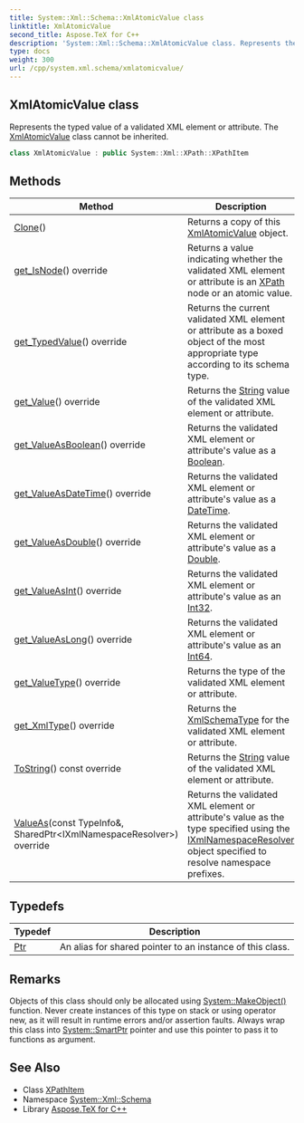 ```yaml
---
title: System::Xml::Schema::XmlAtomicValue class
linktitle: XmlAtomicValue
second_title: Aspose.TeX for C++
description: 'System::Xml::Schema::XmlAtomicValue class. Represents the typed value of a validated XML element or attribute. The XmlAtomicValue class cannot be inherited in C++.'
type: docs
weight: 300
url: /cpp/system.xml.schema/xmlatomicvalue/
---
```

## XmlAtomicValue class


Represents the typed value of a validated XML element or attribute. The [XmlAtomicValue](./) class cannot be inherited.

```cpp
class XmlAtomicValue : public System::Xml::XPath::XPathItem
```

## Methods

| Method | Description |
| --- | --- |
| [Clone](./clone/)() | Returns a copy of this [XmlAtomicValue](./) object. |
| [get_IsNode](./get_isnode/)() override | Returns a value indicating whether the validated XML element or attribute is an [XPath](../../system.xml.xpath/) node or an atomic value. |
| [get_TypedValue](./get_typedvalue/)() override | Returns the current validated XML element or attribute as a boxed object of the most appropriate type according to its schema type. |
| [get_Value](./get_value/)() override | Returns the [String](../../system/string/) value of the validated XML element or attribute. |
| [get_ValueAsBoolean](./get_valueasboolean/)() override | Returns the validated XML element or attribute's value as a [Boolean](../../system/boolean/). |
| [get_ValueAsDateTime](./get_valueasdatetime/)() override | Returns the validated XML element or attribute's value as a [DateTime](../../system/datetime/). |
| [get_ValueAsDouble](./get_valueasdouble/)() override | Returns the validated XML element or attribute's value as a [Double](../../system/double/). |
| [get_ValueAsInt](./get_valueasint/)() override | Returns the validated XML element or attribute's value as an [Int32](../../system/int32/). |
| [get_ValueAsLong](./get_valueaslong/)() override | Returns the validated XML element or attribute's value as an [Int64](../../system/int64/). |
| [get_ValueType](./get_valuetype/)() override | Returns the type of the validated XML element or attribute. |
| [get_XmlType](./get_xmltype/)() override | Returns the [XmlSchemaType](../xmlschematype/) for the validated XML element or attribute. |
| [ToString](./tostring/)() const override | Returns the [String](../../system/string/) value of the validated XML element or attribute. |
| [ValueAs](./valueas/)(const TypeInfo\&, SharedPtr\<IXmlNamespaceResolver\>) override | Returns the validated XML element or attribute's value as the type specified using the [IXmlNamespaceResolver](../../system.xml/ixmlnamespaceresolver/) object specified to resolve namespace prefixes. |
## Typedefs

| Typedef | Description |
| --- | --- |
| [Ptr](./ptr/) | An alias for shared pointer to an instance of this class. |
## Remarks



Objects of this class should only be allocated using [System::MakeObject()](../../system/makeobject/) function. Never create instances of this type on stack or using operator new, as it will result in runtime errors and/or assertion faults. Always wrap this class into [System::SmartPtr](../../system/smartptr/) pointer and use this pointer to pass it to functions as argument. 

## See Also

* Class [XPathItem](../../system.xml.xpath/xpathitem/)
* Namespace [System::Xml::Schema](../)
* Library [Aspose.TeX for C++](../../)
